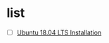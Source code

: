 # list

- [ ] [Ubuntu 18.04 LTS Installation](https://medium.com/@sh.tsang/ubuntu-18-04-lts-installation-18ab438e8a90)
